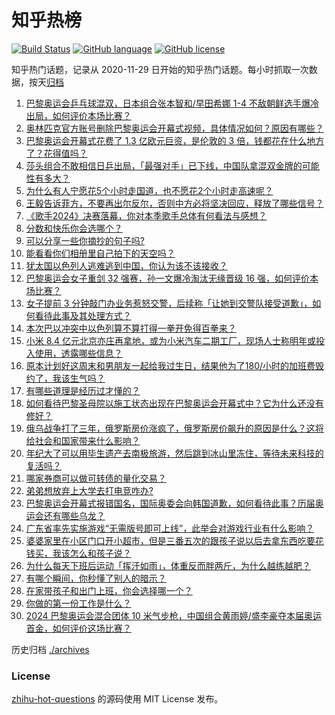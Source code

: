 # 知乎热榜
[![Build Status](https://github.com/ToWeLong/zhihu-hot-questions/workflows/CI/badge.svg)](https://github.com/ToWeLong/zhihu-hot-questions/actions)
[![GitHub language](https://img.shields.io/badge/language-golang-orange.svg)](https://golang.org/)
[![GitHub license](https://img.shields.io/github/license/ToWeLong/zhihu-hot-questions)](https://github.com/ToWeLong/zhihu-hot-questions/blob/main/LICENSE)

知乎热门话题，记录从 2020-11-29 日开始的知乎热门话题。每小时抓取一次数据，按天[归档](./archives)

<!-- BEGIN -->

1. [巴黎奥运会乒乓球混双，日本组合张本智和/早田希娜 1-4 不敌朝鲜选手爆冷出局，如何评价本场比赛？](https://www.zhihu.com/question/662757265)
1. [奥林匹克官方账号删除巴黎奥运会开幕式视频，具体情况如何？原因有哪些？](https://www.zhihu.com/question/662783536)
1. [巴黎奥运会开幕式花费了 1.3 亿欧元巨资，是伦敦的 3 倍，钱都花在什么地方了？花得值吗？](https://www.zhihu.com/question/662713684)
1. [莎头组合不敢相信日乒出局，「最强对手」已下线，中国队拿混双金牌的可能性有多大？](https://www.zhihu.com/question/662757357)
1. [为什么有人宁愿花5个小时走国道，也不愿花2个小时走高速呢？](https://www.zhihu.com/question/662017658)
1. [王毅告诉菲方，不要再出尔反尔，否则中方必将坚决回应，释放了哪些信号？](https://www.zhihu.com/question/662719345)
1. [《歌手2024》决赛落幕，你对本季歌手总体有何看法与感想？](https://www.zhihu.com/question/662669550)
1. [分数和快乐你会选哪个？](https://www.zhihu.com/question/662661733)
1. [可以分享一些你摘抄的句子吗?](https://www.zhihu.com/question/662784771)
1. [能看看你们相册里自己拍下的天空吗？](https://www.zhihu.com/question/662615993)
1. [犹太国以色列人逃难逃到中国，你认为该不该接收？](https://www.zhihu.com/question/659974304)
1. [巴黎奥运会女子重剑 32 强赛，孙一文爆冷淘汰无缘晋级 16 强，如何评价本场比赛？](https://www.zhihu.com/question/662743023)
1. [女子提前 3 分钟敲门办业务惹怒交警，后续称「让她到交警队接受道歉」，如何看待此事及其处理方式？](https://www.zhihu.com/question/662708972)
1. [本次巴以冲突中以色列算不算打得一拳开免得百拳来？](https://www.zhihu.com/question/660144501)
1. [小米 8.4 亿元北京亦庄再拿地，或为小米汽车二期工厂，现场人士称明年或投入使用，透露哪些信息？](https://www.zhihu.com/question/662715321)
1. [原本计划好这周末和男朋友一起给我过生日，结果他为了180/小时的加班费毁约了，我该生气吗？](https://www.zhihu.com/question/662405523)
1. [有哪些道理是经历过才懂的？](https://www.zhihu.com/question/655961997)
1. [如何看待巴黎圣母院以施工状态出现在巴黎奥运会开幕式中？它为什么还没有修好？](https://www.zhihu.com/question/662677555)
1. [俄乌战争打了三年，俄罗斯房价涨疯了，俄罗斯房价飙升的原因是什么？这将给社会和国家带来什么影响？](https://www.zhihu.com/question/662650387)
1. [年纪大了可以用毕生遗产去南极旅游，然后跳到冰山里冻住，等待未来科技的复活吗？](https://www.zhihu.com/question/662703041)
1. [哪家券商可以做可转债的量化交易？](https://www.zhihu.com/question/506613179)
1. [弟弟想放弃上大学去打电竞咋办?](https://www.zhihu.com/question/605640444)
1. [巴黎奥运会开幕式报错国名，国际奥委会向韩国道歉，如何看待此事？历届奥运会还有哪些乌龙？](https://www.zhihu.com/question/662708188)
1. [广东省率先实施游戏“无需版号即可上线”，此举会对游戏行业有什么影响？](https://www.zhihu.com/question/662662100)
1. [婆婆家里在小区门口开小超市，但是三番五次的跟孩子说以后去拿东西吃要花钱买，我该怎么和孩子说？](https://www.zhihu.com/question/662524508)
1. [为什么每天下班后运动「挥汗如雨」，体重反而胖两斤，为什么越练越肥？](https://www.zhihu.com/question/662539633)
1. [有哪个瞬间，你秒懂了别人的暗示？](https://www.zhihu.com/question/651481118)
1. [在家带孩子和出门上班，你会选择哪一个？](https://www.zhihu.com/question/660469906)
1. [你做的第一份工作是什么？](https://www.zhihu.com/question/659325120)
1. [2024 巴黎奥运会混合团体 10 米气步枪，中国组合黄雨婷/盛李豪夺本届奥运首金，如何评价这场比赛？](https://www.zhihu.com/question/662723447)

<!-- END -->

历史归档 [./archives](./archives)


### License
[zhihu-hot-questions](https://github.com/towelong/zhihu-hot-questions) 的源码使用 MIT License 发布。